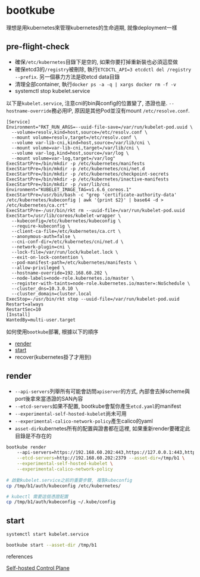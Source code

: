 # bootkube

理想是用kubernetes來管理kubernetes的生命週期, 就像deployment一樣

## pre-flight-check

- 確保`/etc/kubernetes`目錄下是空的, 如果你要打掉重新裝也必須這麼做
- 確保etcd3的`/registry`被刪除, 執行`ETCDCTL_API=3 etcdctl del /registry --prefix`. 另一個暴力方法是砍etcd data目錄
- 清理全部container, 執行`docker ps -a -q | xargs docker rm -f -v`
- systemctl stop kubelet.service

以下是`kubelet.service`, 注意cni的bin與config的位置變了, 憑證也是. `--hostname-override`務必用IP, 原因是其他Pod並沒有mount `/etc/resolve.conf`.

```
[Service]
Environment="RKT_RUN_ARGS=--uuid-file-save=/var/run/kubelet-pod.uuid \
  --volume=resolv,kind=host,source=/etc/resolv.conf \
  --mount volume=resolv,target=/etc/resolv.conf \
  --volume var-lib-cni,kind=host,source=/var/lib/cni \
  --mount volume=var-lib-cni,target=/var/lib/cni \
  --volume var-log,kind=host,source=/var/log \
  --mount volume=var-log,target=/var/log"
ExecStartPre=/bin/mkdir -p /etc/kubernetes/manifests
ExecStartPre=/bin/mkdir -p /etc/kubernetes/cni/net.d
ExecStartPre=/bin/mkdir -p /etc/kubernetes/checkpoint-secrets
ExecStartPre=/bin/mkdir -p /etc/kubernetes/inactive-manifests
ExecStartPre=/bin/mkdir -p /var/lib/cni
Environment="KUBELET_IMAGE_TAG=v1.6.6_coreos.1"
ExecStartPre=/usr/bin/bash -c "grep 'certificate-authority-data' /etc/kubernetes/kubeconfig | awk '{print $2}' | base64 -d > /etc/kubernetes/ca.crt"
ExecStartPre=-/usr/bin/rkt rm --uuid-file=/var/run/kubelet-pod.uuid
ExecStart=/usr/lib/coreos/kubelet-wrapper \
  --kubeconfig=/etc/kubernetes/kubeconfig \
  --require-kubeconfig \
  --client-ca-file=/etc/kubernetes/ca.crt \
  --anonymous-auth=false \
  --cni-conf-dir=/etc/kubernetes/cni/net.d \
  --network-plugin=cni \
  --lock-file=/var/run/lock/kubelet.lock \
  --exit-on-lock-contention \
  --pod-manifest-path=/etc/kubernetes/manifests \
  --allow-privileged \
  --hostname-override=192.168.60.202 \
  --node-labels=node-role.kubernetes.io/master \
  --register-with-taints=node-role.kubernetes.io/master=:NoSchedule \
  --cluster_dns=10.3.0.10 \
  --cluster_domain=cluster.local
ExecStop=-/usr/bin/rkt stop --uuid-file=/var/run/kubelet-pod.uuid
Restart=always
RestartSec=10
[Install]
WantedBy=multi-user.target

```

如何使用`bootkube`部署, 根據以下的順序

- [render](#render)
- [start](#start)
- recover(kubernetes掛了才用到)

## render

- `--api-servers`列舉所有可能會訪問`apiserver`的方式, 內部會去掉scheme與port後拿來當憑證的SAN內容
- `--etcd-servers`如果不配置, bootkube會幫你產生`etcd.yaml`的manifest
- `--experimental-self-hosted-kubelet`尚未可用
- `--experimental-calico-network-policy`產生calico的yaml
- `asset-dir`kubernetes所有的配置與證書都在這裡, 如果重新render要確定此目錄是不存在的

```bash
bootkube render 
    --api-servers=https://192.168.60.202:443,https://127.0.0.1:443,https://localhost:443 \
    --etcd-servers=http://192.168.60.202:2379 --asset-dir=/tmp/b1 \
    --experimental-self-hosted-kubelet \
    --experimental-calico-network-policy
    
# 啟動kubelet.service之前的重要步驟, 複製kubeconfig
cp /tmp/b1/auth/kubeconfig /etc/kubernetes/

# kubectl 需要這個憑證配置
cp /tmp/b1/auth/kubeconfig ~/.kube/config
```

## start

```bash
systemctl start kubelet.service

bootkube start --asset-dir /tmp/b1

```

references

[Self-hosted Control Plane](https://github.com/kubernetes/community/blob/master/contributors/design-proposals/self-hosted-kubernetes.md)
